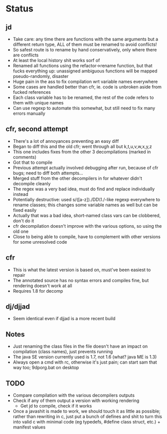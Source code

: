 # Status

## jd
- Take care: any time there are functions with the same arguments
but a different return type, ALL of them must be renamed to avoid conflicts!
- So safest route is to rename by hand conservatively,
only where there are conflicts
- At least the local history shit works sorf of
- Renamed all functions using the refactor→rename function,
but that fucks everything up: unassigned ambiguous functions will be mapped
pseudo-randomly, disaster
- Huge pain in the ass to fix compilation wrt variable names everywhere
- Some cases are handled better than cfr,
ie. code is unbroken aside from fucked references
- Each class variable has to be renamed,
the rest of the code refers to them with unique names
- Can use regexp to automate this somewhat,
but still need to fix many errors manually


## cfr, second attempt
- There's a lot of annoyances preventing an easy diff
- Began to diff this and the old cfr; went through all but k,t,u,v,w,x,y,z
- This one includes fixes from the other 3 decompilations
(marked in comments)
- Got that to compile
- Previous attempt actually involved debugging after run,
because of cfr bugs; need to diff both attempts...
- Merged stuff from the other decompilers in for whatever didn't decompile cleanly
- The regex was a very bad idea, must do find and replace individually instead
- Potentially destructive: used s/([a-z])\./DD\1./-like regexp everywhere
to rename classes;
this changes some variable names as well but can be fixed easily
- Actually that was a bad idea,
short-named class vars can be clobbered,
don't do it
- cfr decompilation doesn't improve with the various options,
so using the old one
- Close to being able to compile,
have to complement with other versions for some unresolved code


## cfr
- This is what the latest version is based on,
must've been easiest to repair
- The annotated source has no syntax errors and compiles fine,
but rendering doesn't work at all
- Requires 1.8 for decomp


## dj/djjad
- Seem identical even if djjad is a more recent build


## Notes
- Just renaming the class files in the file
doesn't have an impact on compilation (class names),
just prevents running
- The java SE version currently used is 1.7, not 1.6
(what? java ME is 1.3)
- Always open a cmd with rc,
otherwise it's just pain;
can start sam that way too;
9dporg.bat on desktop


## TODO
- Compare compilation with the various decompilers outputs
- Check if any of them output a version with working rendering
	* Get jd to compile, check if it works
- Once a javashit is made to work,
we should touch it as little as possible;
rather than rewriting in c,
just put a bunch of defines and shit to turn this into valid c with minimal code
(eg typedefs, #define class struct, etc.) + manifest values
